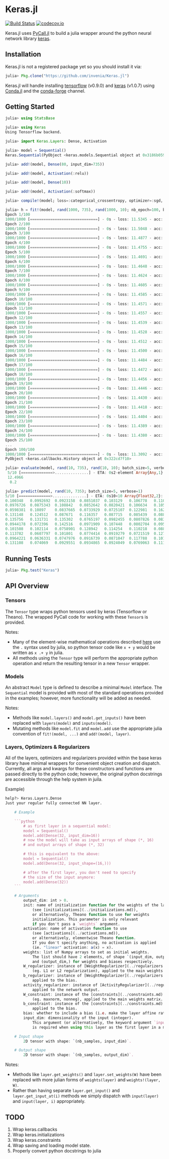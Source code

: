 # Keras.jl

[![Build Status](https://travis-ci.org/invenia/Keras.jl.svg?branch=master)](https://travis-ci.org/invenia/Keras.jl)
[![codecov.io](http://codecov.io/github/invenia/Keras.jl/coverage.svg?branch=master)](http://codecov.io/github/invenia/Keras.jl?branch=master)

Keras.jl uses [PyCall.jl](https://github.com/JuliaPy/PyCall.jl) to build a julia wrapper around the python neural network library [keras](https://keras.io/).

## Installation

Keras.jl is not a registered package yet so you should install it via:
```julia
julia> Pkg.clone("https://github.com/invenia/Keras.jl")
```

Keras.jl will handle installing [tensorflow](https://www.tensorflow.org/) (v0.9.0) and [keras](https://keras.io/) (v1.0.7) using [Conda.jl](https://github.com/JuliaPy/Conda.jl) and the [conda-forge](https://www.continuum.io/blog/developer-blog/community-conda-forge) channel.


## Getting Started
```julia
julia> using StatsBase

julia> using Keras
Using Tensorflow backend.

julia> import Keras.Layers: Dense, Activation

julia> model = Sequential()
Keras.Sequential(PyObject <keras.models.Sequential object at 0x3186b0590>,Keras.Layer[])

julia> add!(model, Dense(80, input_dim=735))

julia> add!(model, Activation(:relu))

julia> add!(model, Dense(10))

julia> add!(model, Activation(:softmax))

julia> compile!(model; loss=:categorical_crossentropy, optimizer=:sgd, metrics=[:accuracy])

julia> h = fit!(model, rand(1000, 735), rand(1000, 10); nb_epoch=100, batch_size=32, verbose=1)
Epoch 1/100
1000/1000 [==============================] - 0s - loss: 11.5345 - acc: 0.1110
Epoch 2/100
1000/1000 [==============================] - 0s - loss: 11.5048 - acc: 0.1160
Epoch 3/100
1000/1000 [==============================] - 0s - loss: 11.4877 - acc: 0.1150
Epoch 4/100
1000/1000 [==============================] - 0s - loss: 11.4755 - acc: 0.1280
Epoch 5/100
1000/1000 [==============================] - 0s - loss: 11.4691 - acc: 0.1180
Epoch 6/100
1000/1000 [==============================] - 0s - loss: 11.4648 - acc: 0.1270
Epoch 7/100
1000/1000 [==============================] - 0s - loss: 11.4624 - acc: 0.1320
Epoch 8/100
1000/1000 [==============================] - 0s - loss: 11.4605 - acc: 0.1230
Epoch 9/100
1000/1000 [==============================] - 0s - loss: 11.4585 - acc: 0.1200
Epoch 10/100
1000/1000 [==============================] - 0s - loss: 11.4571 - acc: 0.1210
Epoch 11/100
1000/1000 [==============================] - 0s - loss: 11.4557 - acc: 0.1220
Epoch 12/100
1000/1000 [==============================] - 0s - loss: 11.4539 - acc: 0.1280
Epoch 13/100
1000/1000 [==============================] - 0s - loss: 11.4528 - acc: 0.1350
Epoch 14/100
1000/1000 [==============================] - 0s - loss: 11.4512 - acc: 0.1220
Epoch 15/100
1000/1000 [==============================] - 0s - loss: 11.4500 - acc: 0.1330
Epoch 16/100
1000/1000 [==============================] - 0s - loss: 11.4484 - acc: 0.1370
Epoch 17/100
1000/1000 [==============================] - 0s - loss: 11.4472 - acc: 0.1340
Epoch 18/100
1000/1000 [==============================] - 0s - loss: 11.4456 - acc: 0.1350
Epoch 19/100
1000/1000 [==============================] - 0s - loss: 11.4446 - acc: 0.1330
Epoch 20/100
1000/1000 [==============================] - 0s - loss: 11.4430 - acc: 0.1400
Epoch 21/100
1000/1000 [==============================] - 0s - loss: 11.4418 - acc: 0.1410
Epoch 22/100
1000/1000 [==============================] - 0s - loss: 11.4404 - acc: 0.1410
Epoch 23/100
1000/1000 [==============================] - 0s - loss: 11.4389 - acc: 0.1430
Epoch 24/100
1000/1000 [==============================] - 0s - loss: 11.4380 - acc: 0.1460
Epoch 25/100
...
Epoch 100/100
1000/1000 [==============================] - 0s - loss: 11.3092 - acc: 0.2580
PyObject <keras.callbacks.History object at 0x322cd7f10>

julia> evaluate(model, rand(10, 735), rand(10, 10); batch_size=5, verbose=1)
 5/10 [==============>...............] - ETA: 0s2-element Array{Any,1}:
 12.4966
  0.2

julia> predict(model, rand(10, 735); batch_size=5, verbose=1)
5/10 [==============>...............] - ETA: 0s10×10 Array{Float32,2}:
0.100348   0.0992692  0.0923158  0.0851037  0.103129   0.106778   0.11058    0.101286   0.0894175  0.111771
0.0976726  0.0875343  0.108842   0.0852642  0.0820421  0.106634   0.105027   0.101865   0.121497   0.103621
0.0598381  0.10897    0.0837665  0.0733929  0.0725107  0.122981   0.162031   0.144932   0.0795453  0.0920316
0.131148   0.124512   0.087671   0.116357   0.087715   0.085439   0.0887628  0.0977076  0.102328   0.0783594
0.135756   0.131731   0.135302   0.0765197  0.0982455  0.0807826  0.0835469  0.0812529  0.113327   0.0635366
0.0944178  0.072396   0.142516   0.0971909  0.107448   0.0802704  0.0959812  0.113621   0.0858358  0.110323
0.101508   0.102114   0.0758901  0.128942   0.114254   0.110218   0.0886269  0.0907067  0.113456   0.0742862
0.113782   0.0607797  0.101801   0.0774414  0.0919279  0.0721519  0.127951   0.0911597  0.106482   0.156523
0.0964221  0.0636331  0.0747976  0.0916739  0.0871047  0.117788   0.101153   0.133917   0.106753   0.126758
0.131108   0.074069   0.0929551  0.0934865  0.0924049  0.0769063  0.111134   0.115697   0.12413    0.0881087
```

## Running Tests
```julia
julia> Pkg.test("Keras")
```

## API Overview

### Tensors

The `Tensor` type wraps python tensors used by keras (Tensorflow or Theano).
The wrapped PyCall code for working with these `Tensor`s is provided.

Notes:

- Many of the element-wise mathematical operations described [here](https://www.tensorflow.org/api_docs/python/framework/core_graph_data_structures#Tensor.__add__) use the `.` syntax used by julia, so python tensor code like `x + y` would be written as `x .+ y` in julia.
- All methods using the `Tensor` type will perform the appropriate python operation and return the resulting tensor in a new `Tensor` wrapper.

### Models

An abstract `Model` type is defined to describe a minimal `Model` interface.
The `Sequential` model is provided with most of the standard operations provided in the examples; however, more functionality will be added as needed.

Notes:

- Methods like `model.layers()` and `model.get_inputs()` have been replaced with `layers(model)` and `inputs(model)`.
- Mutating methods like `model.fit` and `model.add` use the appropriate julia convention of `fit!(model, ...)` and `add!(model, layer)`.

### Layers, Optimizers & Regularizers

All of the layers, optimizers and regularizers provided within the base keras library have minimal wrappers for convenient object creation and dispatch.
Currently, all args and kwargs for these constructors and functions are passed directly to the python code; however, the original python docstrings are accessible through the help system in juila.

Example)
````julia
help?> Keras.Layers.Dense
Just your regular fully connected NN layer.

    # Example

    ```python
        # as first layer in a sequential model:
        model = Sequential()
        model.add(Dense(32, input_dim=16))
        # now the model will take as input arrays of shape (*, 16)
        # and output arrays of shape (*, 32)

        # this is equivalent to the above:
        model = Sequential()
        model.add(Dense(32, input_shape=(16,)))

        # after the first layer, you don't need to specify
        # the size of the input anymore:
        model.add(Dense(32))
    ```

    # Arguments
        output_dim: int > 0.
        init: name of initialization function for the weights of the layer
            (see [initializations](../initializations.md)),
            or alternatively, Theano function to use for weights
            initialization. This parameter is only relevant
            if you don't pass a `weights` argument.
        activation: name of activation function to use
            (see [activations](../activations.md)),
            or alternatively, elementwise Theano function.
            If you don't specify anything, no activation is applied
            (ie. "linear" activation: a(x) = x).
        weights: list of Numpy arrays to set as initial weights.
            The list should have 2 elements, of shape `(input_dim, output_dim)`
            and (output_dim,) for weights and biases respectively.
        W_regularizer: instance of [WeightRegularizer](../regularizers.md)
            (eg. L1 or L2 regularization), applied to the main weights matrix.
        b_regularizer: instance of [WeightRegularizer](../regularizers.md),
            applied to the bias.
        activity_regularizer: instance of [ActivityRegularizer](../regularizers.md),
            applied to the network output.
        W_constraint: instance of the [constraints](../constraints.md) module
            (eg. maxnorm, nonneg), applied to the main weights matrix.
        b_constraint: instance of the [constraints](../constraints.md) module,
            applied to the bias.
        bias: whether to include a bias (i.e. make the layer affine rather than linear).
        input_dim: dimensionality of the input (integer).
            This argument (or alternatively, the keyword argument `input_shape`)
            is required when using this layer as the first layer in a model.

    # Input shape
        2D tensor with shape: `(nb_samples, input_dim)`.

    # Output shape
        2D tensor with shape: `(nb_samples, output_dim)`.

````

Notes:

- Methods like `layer.get_weights()` and `layer.set_weights(W)` have been replaced with more julian forms of `weights(layer)` and `weights!(layer, W)`.
- Rather than having separate `layer.get_input()` and `layer.get_input_at(i)` methods we simply dispatch with `input(layer)` and `input(layer, i)` appropriately.

## TODO

1. Wrap keras.callbacks
1. Wrap keras.initializations
1. Wrap keras.constraints
1. Wrap saving and loading model state.
1. Properly convert python docstrings to julia

